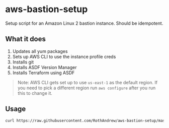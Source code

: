# aws-bastion-setup

Setup script for an Amazon Linux 2 bastion instance. Should be idempotent.

## What it does

1. Updates all yum packages
1. Sets up AWS CLI to use the instance profile creds
1. Installs git
1. Installs ASDF Version Manager
1. Installs Terraform using ASDF

> Note: AWS CLI gets set up to use `us-east-1` as the default region. If you need to pick a different region run `aws configure` after you run this to change it.

## Usage

```sh
curl https://raw.githubusercontent.com/RothAndrew/aws-bastion-setup/master/setup.sh | sh
```
